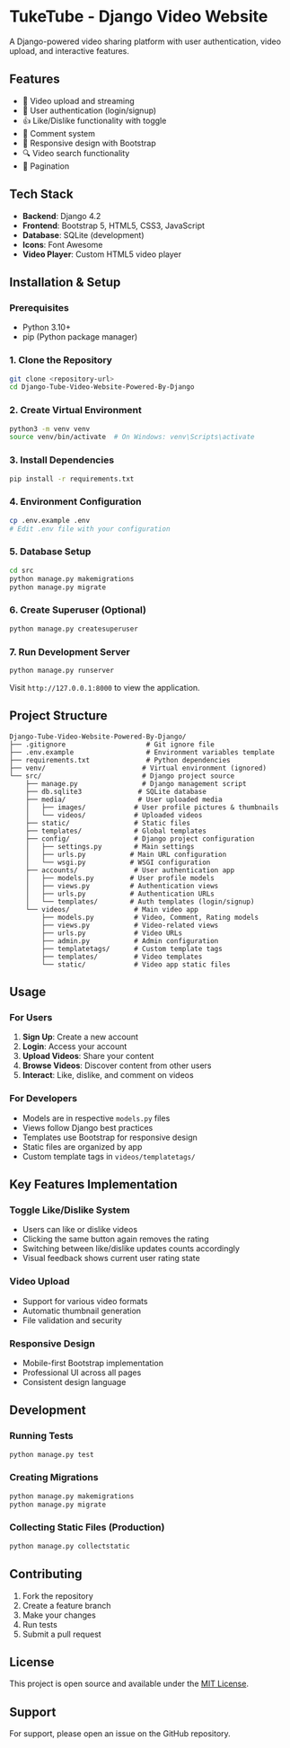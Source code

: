 # TukeTube - Django Video Website

A Django-powered video sharing platform with user authentication, video upload, and interactive features.

## Features

- 🎥 Video upload and streaming
- 👤 User authentication (login/signup)
- 👍 Like/Dislike functionality with toggle
- 💬 Comment system
- 📱 Responsive design with Bootstrap
- 🔍 Video search functionality
- 📄 Pagination

## Tech Stack

- **Backend**: Django 4.2
- **Frontend**: Bootstrap 5, HTML5, CSS3, JavaScript
- **Database**: SQLite (development)
- **Icons**: Font Awesome
- **Video Player**: Custom HTML5 video player

## Installation & Setup

### Prerequisites
- Python 3.10+
- pip (Python package manager)

### 1. Clone the Repository
```bash
git clone <repository-url>
cd Django-Tube-Video-Website-Powered-By-Django
```

### 2. Create Virtual Environment
```bash
python3 -m venv venv
source venv/bin/activate  # On Windows: venv\Scripts\activate
```

### 3. Install Dependencies
```bash
pip install -r requirements.txt
```

### 4. Environment Configuration
```bash
cp .env.example .env
# Edit .env file with your configuration
```

### 5. Database Setup
```bash
cd src
python manage.py makemigrations
python manage.py migrate
```

### 6. Create Superuser (Optional)
```bash
python manage.py createsuperuser
```

### 7. Run Development Server
```bash
python manage.py runserver
```

Visit `http://127.0.0.1:8000` to view the application.

## Project Structure

```
Django-Tube-Video-Website-Powered-By-Django/
├── .gitignore                    # Git ignore file
├── .env.example                  # Environment variables template
├── requirements.txt              # Python dependencies
├── venv/                        # Virtual environment (ignored)
└── src/                         # Django project source
    ├── manage.py                # Django management script
    ├── db.sqlite3              # SQLite database
    ├── media/                  # User uploaded media
    │   ├── images/            # User profile pictures & thumbnails
    │   └── videos/            # Uploaded videos
    ├── static/                # Static files
    ├── templates/             # Global templates
    ├── config/                # Django project configuration
    │   ├── settings.py        # Main settings
    │   ├── urls.py           # Main URL configuration
    │   └── wsgi.py           # WSGI configuration
    ├── accounts/              # User authentication app
    │   ├── models.py         # User profile models
    │   ├── views.py          # Authentication views
    │   ├── urls.py           # Authentication URLs
    │   └── templates/        # Auth templates (login/signup)
    └── videos/                # Main video app
        ├── models.py          # Video, Comment, Rating models
        ├── views.py           # Video-related views
        ├── urls.py            # Video URLs
        ├── admin.py           # Admin configuration
        ├── templatetags/      # Custom template tags
        ├── templates/         # Video templates
        └── static/            # Video app static files
```

## Usage

### For Users
1. **Sign Up**: Create a new account
2. **Login**: Access your account
3. **Upload Videos**: Share your content
4. **Browse Videos**: Discover content from other users
5. **Interact**: Like, dislike, and comment on videos

### For Developers
- Models are in respective `models.py` files
- Views follow Django best practices
- Templates use Bootstrap for responsive design
- Static files are organized by app
- Custom template tags in `videos/templatetags/`

## Key Features Implementation

### Toggle Like/Dislike System
- Users can like or dislike videos
- Clicking the same button again removes the rating
- Switching between like/dislike updates counts accordingly
- Visual feedback shows current user rating state

### Video Upload
- Support for various video formats
- Automatic thumbnail generation
- File validation and security

### Responsive Design
- Mobile-first Bootstrap implementation
- Professional UI across all pages
- Consistent design language

## Development

### Running Tests
```bash
python manage.py test
```

### Creating Migrations
```bash
python manage.py makemigrations
python manage.py migrate
```

### Collecting Static Files (Production)
```bash
python manage.py collectstatic
```

## Contributing

1. Fork the repository
2. Create a feature branch
3. Make your changes
4. Run tests
5. Submit a pull request

## License

This project is open source and available under the [MIT License](LICENSE).

## Support

For support, please open an issue on the GitHub repository.
